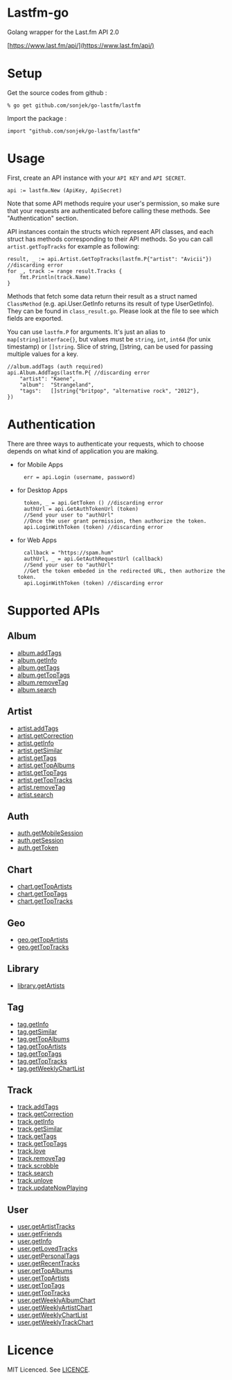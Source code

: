 # Lastfm-go
Golang wrapper for the Last.fm API 2.0

[https://www.last.fm/api/](https://www.last.fm/api/)

# Setup

Get the source codes from github :

    % go get github.com/sonjek/go-lastfm/lastfm

Import the package :

    import "github.com/sonjek/go-lastfm/lastfm"

# Usage

First, create an API instance with your `API KEY` and `API SECRET`.

	api := lastfm.New (ApiKey, ApiSecret)

Note that some API methods require your user's permission, so make sure that your requests are authenticated before calling these methods. See "Authentication" section.

API instances contain the structs which represent API classes, and each struct has methods corresponding to their API methods.
So you can call `artist.getTopTracks` for example as following:

	result, _ := api.Artist.GetTopTracks(lastfm.P{"artist": "Avicii"}) //discarding error
	for _, track := range result.Tracks {
		fmt.Println(track.Name)
	}

Methods that fetch some data return their result as a struct named `ClassMethod` (e.g. api.User.GetInfo returns its result of type UserGetInfo).
They can be found in `class_result.go`.
Please look at the file to see which fields are exported.

You can use `lastfm.P` for arguments.
It's just an alias to `map[string]interface{}`, but values must be `string`, `int`, `int64` (for unix timestamp) or `[]string`.
Slice of string, []string, can be used for passing multiple values for a key.

	//album.addTags (auth required)
	api.Album.AddTags(lastfm.P{ //discarding error
		"artist": "Kaene",
		"album":  "Strangeland",
		"tags":   []string{"britpop", "alternative rock", "2012"},
	})



# Authentication
There are three ways to authenticate your requests, which to choose depends on what kind of application you are making.

- for Mobile Apps

		err = api.Login (username, password)

- for Desktop Apps

		token, _ = api.GetToken () //discarding error
		authUrl = api.GetAuthTokenUrl (token)
		//Send your user to "authUrl"
		//Once the user grant permission, then authorize the token.
		api.LoginWithToken (token) //discarding error

- for Web Apps

		callback = "https://spam.hum"
		authUrl, _ = api.GetAuthRequestUrl (callback)
		//Send your user to "authUrl"
		//Get the token embeded in the redirected URL, then authorize the token.
		api.LoginWithToken (token) //discarding error


# Supported APIs

## Album
* [album.addTags](https://www.last.fm/api/show/album.addTags)
* [album.getInfo](https://www.last.fm/api/show/album.getInfo)
* [album.getTags](https://www.last.fm/api/show/album.getTags)
* [album.getTopTags](https://www.last.fm/api/show/album.getTopTags)
* [album.removeTag](https://www.last.fm/api/show/album.removeTag)
* [album.search](https://www.last.fm/api/show/album.search)

## Artist
* [artist.addTags](https://www.last.fm/api/show/artist.addTags)
* [artist.getCorrection](https://www.last.fm/api/show/artist.getCorrection)
* [artist.getInfo](https://www.last.fm/api/show/artist.getInfo)
* [artist.getSimilar](https://www.last.fm/api/show/artist.getSimilar)
* [artist.getTags](https://www.last.fm/api/show/artist.getTags)
* [artist.getTopAlbums](https://www.last.fm/api/show/artist.getTopAlbums)
* [artist.getTopTags](https://www.last.fm/api/show/artist.getTopTags)
* [artist.getTopTracks](https://www.last.fm/api/show/artist.getTopTracks)
* [artist.removeTag](https://www.last.fm/api/show/artist.removeTag)
* [artist.search](https://www.last.fm/api/show/artist.search)

## Auth
* [auth.getMobileSession](https://www.last.fm/api/show/auth.getMobileSession)
* [auth.getSession](https://www.last.fm/api/show/auth.getSession)
* [auth.getToken](https://www.last.fm/api/show/auth.getToken)

## Chart
* [chart.getTopArtists](https://www.last.fm/api/show/chart.getTopArtists)
* [chart.getTopTags](https://www.last.fm/api/show/chart.getTopTags)
* [chart.getTopTracks](https://www.last.fm/api/show/chart.getTopTracks)

## Geo
* [geo.getTopArtists](https://www.last.fm/api/show/geo.getTopArtists)
* [geo.getTopTracks](https://www.last.fm/api/show/geo.getTopTracks)

## Library
* [library.getArtists](https://www.last.fm/api/show/library.getArtists)

## Tag
* [tag.getInfo](https://www.last.fm/api/show/tag.getInfo)
* [tag.getSimilar](https://www.last.fm/api/show/tag.getSimilar)
* [tag.getTopAlbums](https://www.last.fm/api/show/tag.getTopAlbums)
* [tag.getTopArtists](https://www.last.fm/api/show/tag.getTopArtists)
* [tag.getTopTags](https://www.last.fm/api/show/tag.getTopTags)
* [tag.getTopTracks](https://www.last.fm/api/show/tag.getTopTracks)
* [tag.getWeeklyChartList](https://www.last.fm/api/show/tag.getWeeklyChartList)

## Track
* [track.addTags](https://www.last.fm/api/show/track.addTags)
* [track.getCorrection](https://www.last.fm/api/show/track.getCorrection)
* [track.getInfo](https://www.last.fm/api/show/track.getInfo)
* [track.getSimilar](https://www.last.fm/api/show/track.getSimilar)
* [track.getTags](https://www.last.fm/api/show/track.getTags)
* [track.getTopTags](https://www.last.fm/api/show/track.getTopTags)
* [track.love](https://www.last.fm/api/show/track.love)
* [track.removeTag](https://www.last.fm/api/show/track.removeTag)
* [track.scrobble](https://www.last.fm/api/show/track.scrobble)
* [track.search](https://www.last.fm/api/show/track.search)
* [track.unlove](https://www.last.fm/api/show/track.unlove)
* [track.updateNowPlaying](https://www.last.fm/api/show/track.updateNowPlaying)

## User
* [user.getArtistTracks](https://www.last.fm/api/show/user.getArtistTracks)
* [user.getFriends](https://www.last.fm/api/show/user.getFriends)
* [user.getInfo](https://www.last.fm/api/show/user.getInfo)
* [user.getLovedTracks](https://www.last.fm/api/show/user.getLovedTracks)
* [user.getPersonalTags](https://www.last.fm/api/show/user.getPersonalTags)
* [user.getRecentTracks](https://www.last.fm/api/show/user.getRecentTracks)
* [user.getTopAlbums](https://www.last.fm/api/show/user.getTopAlbums)
* [user.getTopArtists](https://www.last.fm/api/show/user.getTopArtists)
* [user.getTopTags](https://www.last.fm/api/show/user.getTopTags)
* [user.getTopTracks](https://www.last.fm/api/show/user.getTopTracks)
* [user.getWeeklyAlbumChart](https://www.last.fm/api/show/user.getWeeklyAlbumChart)
* [user.getWeeklyArtistChart](https://www.last.fm/api/show/user.getWeeklyArtistChart)
* [user.getWeeklyChartList](https://www.last.fm/api/show/user.getWeeklyChartList)
* [user.getWeeklyTrackChart](https://www.last.fm/api/show/user.getWeeklyTrackChart)

# Licence
MIT Licenced. See [LICENCE](https://github.com/sonjek/go-lastfm/blob/master/LICENSE).
